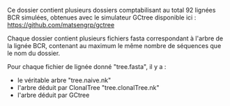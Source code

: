 Ce dossier contient plusieurs dossiers comptabilisant au total 92 lignées BCR simulées,
obtenues avec le simulateur GCtree disponible ici : https://github.com/matsengrp/gctree

Chaque dossier contient plusieurs fichiers fasta correspondant à l'arbre de la lignée BCR,
contenant au maximum le même nombre de séquences que le nom du dossier.

Pour chaque fichier de lignée donné "tree.fasta", il y a :
- le véritable arbre "tree.naive.nk"
- l'arbre déduit par ClonalTree "tree.clonalTree.nk"
- l'arbre déduit par GCtree
